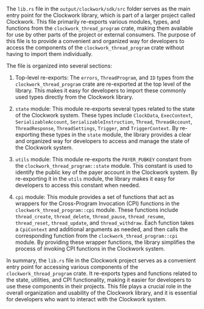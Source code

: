
The `lib.rs` file in the `output/clockwork/sdk/src` folder serves as the main entry point for the Clockwork library, which is part of a larger project called Clockwork. This file primarily re-exports various modules, types, and functions from the `clockwork_thread_program` crate, making them available for use by other parts of the project or external consumers. The purpose of this file is to provide a convenient and organized way for developers to access the components of the `clockwork_thread_program` crate without having to import them individually.

The file is organized into several sections:

1. Top-level re-exports: The `errors`, `ThreadProgram`, and `ID` types from the `clockwork_thread_program` crate are re-exported at the top level of the library. This makes it easy for developers to import these commonly used types directly from the Clockwork library.

2. `state` module: This module re-exports several types related to the state of the Clockwork system. These types include `ClockData`, `ExecContext`, `SerializableAccount`, `SerializableInstruction`, `Thread`, `ThreadAccount`, `ThreadResponse`, `ThreadSettings`, `Trigger`, and `TriggerContext`. By re-exporting these types in the `state` module, the library provides a clear and organized way for developers to access and manage the state of the Clockwork system.

3. `utils` module: This module re-exports the `PAYER_PUBKEY` constant from the `clockwork_thread_program::state` module. This constant is used to identify the public key of the payer account in the Clockwork system. By re-exporting it in the `utils` module, the library makes it easy for developers to access this constant when needed.

4. `cpi` module: This module provides a set of functions that act as wrappers for the Cross-Program Invocation (CPI) functions in the `clockwork_thread_program::cpi` module. These functions include `thread_create`, `thread_delete`, `thread_pause`, `thread_resume`, `thread_reset`, `thread_update`, and `thread_withdraw`. Each function takes a `CpiContext` and additional arguments as needed, and then calls the corresponding function from the `clockwork_thread_program::cpi` module. By providing these wrapper functions, the library simplifies the process of invoking CPI functions in the Clockwork system.

In summary, the `lib.rs` file in the Clockwork project serves as a convenient entry point for accessing various components of the `clockwork_thread_program` crate. It re-exports types and functions related to the state, utilities, and CPI functionality, making it easier for developers to use these components in their projects. This file plays a crucial role in the overall organization and usability of the Clockwork library, and it is essential for developers who want to interact with the Clockwork system.

    